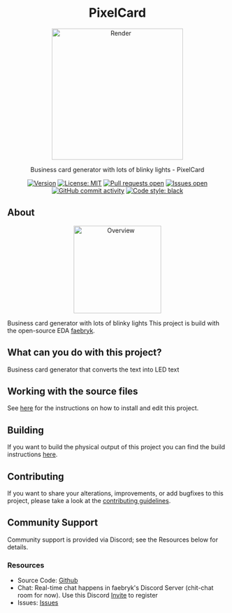 <div align="center">

# PixelCard

<img height=300 title="Render" src="./render.png"/>
<br/>

Business card generator with lots of blinky lights - PixelCard

[![Version](https://img.shields.io/github/v/tag/ruben-iteng/pixelcard)](https://github.com/ruben-iteng/pixelcard/releases) [![License: MIT](https://img.shields.io/badge/License-MIT-yellow.svg)](https://github.com/ruben-iteng/pixelcard/blob/main/LICENSE) [![Pull requests open](https://img.shields.io/github/issues-pr/ruben-iteng/pixelcard)](https://github.com/ruben-iteng/pixelcard/pulls) [![Issues open](https://img.shields.io/github/issues/ruben-iteng/pixelcard)](https://github.com/ruben-iteng/pixelcard/issues) [![GitHub commit activity](https://img.shields.io/github/commit-activity/m/ruben-iteng/pixelcard)](https://github.com/ruben-iteng/pixelcard/commits/main) [![Code style: black](https://img.shields.io/badge/code%20style-black-000000.svg)](https://github.com/psf/black)

</div>

## About

<div align="center">
<img height=200 title="Overview" src="./overview.png"/>
</div>

Business card generator with lots of blinky lights
This project is build with the open-source EDA [faebryk](https://github.com/faebryk/faebryk).

## What can you do with this project?

Business card generator that converts the text into LED text

## Working with the source files

See [here](./docs/development.md) for the instructions on how to install and edit this project.

## Building

If you want to build the physical output of this project you can find the build instructions [here](./docs/build_instructions.md).

## Contributing

If you want to share your alterations, improvements, or add bugfixes to this project, please take a look at the [contributing guidelines](./docs/CONTRIBUTING.md).

## Community Support

Community support is provided via Discord; see the Resources below for details.

### Resources

- Source Code: [Github](https://github.com/ruben-iteng/pixelcard)
- Chat: Real-time chat happens in faebryk's Discord Server (chit-chat room for now). Use this Discord [Invite](https://discord.gg/95jYuPmnUW) to register
- Issues: [Issues](https://github.com/ruben-iteng/pixelcard/issues)
